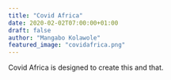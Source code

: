 ```yaml
---
title: "Covid Africa"
date: 2020-02-02T07:00:00+01:00
draft: false
author: "Mangabo Kolawole"
featured_image: "covidafrica.png"
---
```


Covid Africa is designed to create this and that.
